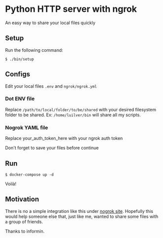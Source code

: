 # Python HTTP server with ngrok

An easy way to share your local files quickly

## Setup

Run the following command:
```
$ ./bin/setup
```

## Configs

Edit your local files `.env` and `ngrok/ngrok.yml`

### Dot ENV file

Replace `/path/to/local/folder/to/be/shared` with your desired filesystem folder
to be shared. Ex: `/home/luilver/bin` will share all my scripts.

### Nogrok YAML file

Replace your_auth_token_here with your ngrok auth token

Don't forget to save your files before continue

## Run

```
$ docker-compose up -d
```

Voilà!

## Motivation

There is no a simple integration like this under [nogrok site][]. Hopefully this
would help someone else that, just like me, wanted to share some files with a
group of friends.

Thanks to informín.

  [nogrok site]: https://ngrok.com/docs/integrations/
